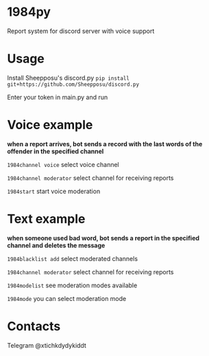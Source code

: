 # 1984py
Report system for discord server with voice support

# Usage
Install Sheepposu's discord.py `pip install git+https://github.com/Sheepposu/discord.py` 

Enter your token in main.py and run

# Voice example
__when a report arrives, bot sends a record with the last words of the offender in the specified channel__ 

`1984channel voice` select voice channel

`1984channel moderator` select channel for receiving reports

`1984start` start voice moderation

# Text example
__when someone used bad word, bot sends a report in the specified channel and deletes the message__

`1984blacklist add` select moderated channels

`1984channel moderator` select channel for receiving reports

`1984modelist` see moderation modes available

`1984mode` you can select moderation mode

# Contacts
Telegram @xtichkdydykiddt
